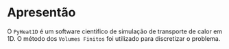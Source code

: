 # Apresentão

O `PyHeat1D` é um software cientifico de simulação de transporte de calor em 1D. O método dos `Volumes Finitos` foi utilizado para discretizar o problema.
